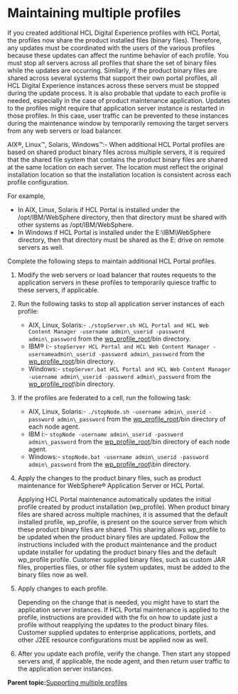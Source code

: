 # Maintaining multiple profiles

If you created additional HCL Digital Experience profiles with HCL Portal, the profiles now share the product installed files \(binary files\). Therefore, any updates must be coordinated with the users of the various profiles because these updates can affect the runtime behavior of each profile. You must stop all servers across all profiles that share the set of binary files while the updates are occurring. Similarly, if the product binary files are shared across several systems that support their own portal profiles, all HCL Digital Experience instances across these servers must be stopped during the update process. It is also probable that update to each profile is needed, especially in the case of product maintenance application. Updates to the profiles might require that application server instance is restarted in those profiles. In this case, user traffic can be prevented to these instances during the maintenance window by temporarily removing the target servers from any web servers or load balancer.

AIX®, Linux™, Solaris, Windows™:- When additional HCL Portal profiles are based on shared product binary files across multiple servers, it is required that the shared file system that contains the product binary files are shared at the same location on each server. The location must reflect the original installation location so that the installation location is consistent across each profile configuration.

For example,

-   In AIX, Linux, Solaris if HCL Portal is installed under the /opt/IBM/WebSphere directory, then that directory must be shared with other systems as /opt/IBM/WebSphere.
-   In Windows if HCL Portal is installed under the E:\\IBM\\WebSphere directory, then that directory must be shared as the E: drive on remote servers as well.

Complete the following steps to maintain additional HCL Portal profiles.

1.  Modify the web servers or load balancer that routes requests to the application servers in these profiles to temporarily quiesce traffic to these servers, if applicable.

2.  Run the following tasks to stop all application server instances of each profile:

    -   AIX, Linux, Solaris:- `./stopServer.sh HCL Portal and HCL Web Content Manager -username admin\_userid -password admin\_password` from the [wp\_profile\_root](../reference/wpsdirstr.md#wp_profile_root)/bin directory.
    -   IBM® i:- `stopServer HCL Portal and HCL Web Content Manager -usernameadmin\_userid -password admin\_password` from the [wp\_profile\_root](../reference/wpsdirstr.md#wp_profile_root)/bin directory.
    -   Windows:- `stopServer.bat HCL Portal and HCL Web Content Manager -username admin\_userid -password admin\_password` from the [wp\_profile\_root](../reference/wpsdirstr.md#wp_profile_root)\\bin directory.
3.  If the profiles are federated to a cell, run the following task:

    -   AIX, Linux, Solaris:- `./stopNode.sh -username admin\_userid -password admin\_password` from the [wp\_profile\_root](../reference/wpsdirstr.md#wp_profile_root)/bin directory of each node agent.
    -   IBM i:- `stopNode -username admin\_userid -password admin\_password` from the [wp\_profile\_root](../reference/wpsdirstr.md#wp_profile_root)/bin directory of each node agent.
    -   Windows:- `stopNode.bat -username admin\_userid -password admin\_password` from the [wp\_profile\_root](../reference/wpsdirstr.md#wp_profile_root)\\bin directory.
4.  Apply the changes to the product binary files, such as product maintenance for WebSphere® Application Server or HCL Portal.

    Applying HCL Portal maintenance automatically updates the initial profile created by product installation \(wp\_profile\). When product binary files are shared across multiple machines, it is assumed that the default installed profile, wp\_profile, is present on the source server from which these product binary files are shared. This sharing allows wp\_profile to be updated when the product binary files are updated. Follow the instructions included with the product maintenance and the product update installer for updating the product binary files and the default wp\_profile profile. Customer supplied binary files, such as custom JAR files, properties files, or other file system updates, must be added to the binary files now as well.

5.  Apply changes to each profile.

    Depending on the change that is needed, you might have to start the application server instances. If HCL Portal maintenance is applied to the profile, instructions are provided with the fix on how to update just a profile without reapplying the updates to the product binary files. Customer supplied updates to enterprise applications, portlets, and other J2EE resource configurations must be applied now as well.

6.  After you update each profile, verify the change. Then start any stopped servers and, if applicable, the node agent, and then return user traffic to the application server instances.


**Parent topic:**[Supporting multiple profiles](../install/sup_mult_prof.md)

